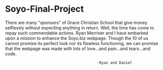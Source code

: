 Soyo-Final-Project
==================

 There are many "sponsors" of Grace Christian School that give money selflessly without expecting anything in return.  Well, the time has come to repay such commendable actions.  Ryan Merriner and I have embarked upon a mission to enhance the Soyo.biz webpage.  Though the 10 of us cannot promise its perfect look nor its flawless functioning, we can promise that the webpage was made with lots of love...and pain...and tears...and code.

                                              -Ryan and Daniel
